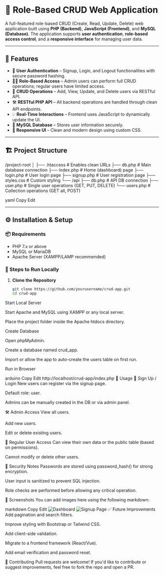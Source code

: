 # 🔐 Role-Based CRUD Web Application

A full-featured role-based CRUD (Create, Read, Update, Delete) web application built using **PHP (Backend)**, **JavaScript (Frontend)**, and **MySQL (Database)**. The application supports **user authentication**, **role-based access control**, and a **responsive interface** for managing user data.

---

## 📌 Features

- 🔐 **User Authentication** – Signup, Login, and Logout functionalities with secure password hashing.
- 🧑‍⚖️ **Role-Based Access** – Admin users can perform full CRUD operations; regular users have limited access.
- 🧾 **CRUD Operations** – Add, View, Update, and Delete users via RESTful API.
- 🛠️ **RESTful PHP API** – All backend operations are handled through clean API endpoints.
- 💡 **Real-Time Interactions** – Frontend uses JavaScript to dynamically update the UI.
- 🧰 **MySQL Database** – Stores user information securely.
- 🎨 **Responsive UI** – Clean and modern design using custom CSS.

---

## 🏗️ Project Structure

/project-root │ ├── .htaccess # Enables clean URLs ├── db.php # Main database connection ├── index.php # Home (dashboard) page ├── login.php # User login page ├── signup.php # User registration page ├── styles.css # Custom styling └── /api ├── db.php # API DB connection ├── user.php # Single user operations (GET, PUT, DELETE) └── users.php # Collection operations (GET all, POST)

yaml
Copy
Edit

---

## ⚙️ Installation & Setup

### 📦 Requirements

- PHP 7.x or above
- MySQL or MariaDB
- Apache Server (XAMPP/LAMP recommended)

### 🚀 Steps to Run Locally

1. **Clone the Repository**
   ```bash
   git clone https://github.com/yourusername/crud-app.git
   cd crud-app
Start Local Server

Start Apache and MySQL using XAMPP or any local server.

Place the project folder inside the Apache htdocs directory.

Create Database

Open phpMyAdmin.

Create a database named crud_app.

Import or allow the app to auto-create the users table on first run.

Run in Browser

arduino
Copy
Edit
http://localhost/crud-app/index.php
🧠 Usage
👤 Sign Up / Login
New users can register via the signup page.

Default role: user.

Admins can be manually created in the DB or via admin panel.

🛠️ Admin Access
View all users.

Add new users.

Edit or delete existing users.

👥 Regular User Access
Can view their own data or the public table (based on permissions).

Cannot modify or delete other users.

🔐 Security Notes
Passwords are stored using password_hash() for strong encryption.

User input is sanitized to prevent SQL injection.

Role checks are performed before allowing any critical operation.

📸 Screenshots
You can add images here using the following markdown:

markdown
Copy
Edit
![Dashboard](screenshots/dashboard.png)
![Signup Page](screenshots/signup.png)
✅ Future Improvements
Add pagination and search filters.

Improve styling with Bootstrap or Tailwind CSS.

Add client-side validation.

Migrate to a frontend framework (React/Vue).

Add email verification and password reset.

🤝 Contributing
Pull requests are welcome! If you'd like to contribute or suggest improvements, feel free to fork the repo and open a PR.

